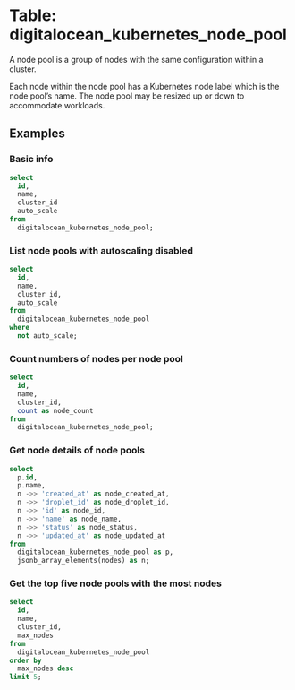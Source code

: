 # Table: digitalocean_kubernetes_node_pool

A node pool is a group of nodes with the same configuration within a cluster.

Each node within the node pool has a Kubernetes node label which is the node pool’s name. The node pool may be resized up or down to accommodate workloads.

## Examples

### Basic info

```sql
select
  id,
  name,
  cluster_id
  auto_scale
from
  digitalocean_kubernetes_node_pool;
```

### List node pools with autoscaling disabled

```sql
select
  id,
  name,
  cluster_id,
  auto_scale
from
  digitalocean_kubernetes_node_pool
where
  not auto_scale;
```

### Count numbers of nodes per node pool

```sql
select
  id,
  name,
  cluster_id,
  count as node_count
from
  digitalocean_kubernetes_node_pool;
```

### Get node details of node pools

```sql
select
  p.id,
  p.name,
  n ->> 'created_at' as node_created_at,
  n ->> 'droplet_id' as node_droplet_id,
  n ->> 'id' as node_id,
  n ->> 'name' as node_name,
  n ->> 'status' as node_status,
  n ->> 'updated_at' as node_updated_at
from
  digitalocean_kubernetes_node_pool as p,
  jsonb_array_elements(nodes) as n;
```

### Get the top five node pools with the most nodes

```sql
select
  id,
  name,
  cluster_id,
  max_nodes
from
  digitalocean_kubernetes_node_pool
order by
  max_nodes desc
limit 5;
```
